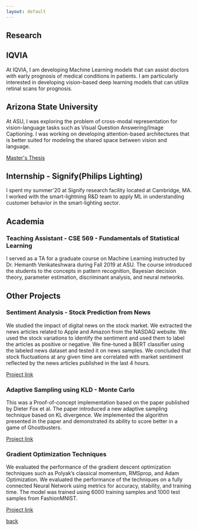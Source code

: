 ```yaml
---
layout: default
---
```

## Research

## IQVIA

At IQVIA, I am developing Machine Learning models that can assist doctors with early prognosis of medical conditions in patients.
I am particularly interested in developing vision-based deep learning models that can utilize retinal scans for prognosis.

## Arizona State University

At ASU, I was exploring the problem of cross-modal representation for vision-language tasks such as Visual Question Answering/Image Captioning. I was working on developing attention-based architectures that is better suited for modeling the shared space between vision and language.

[Master's Thesis](https://keep.lib.asu.edu/items/158120)

## Internship - Signify(Philips Lighting)

I spent my summer'20 at Signify research facility located at Cambridge, MA. 
I worked with the smart-lightning R&D team to apply ML in understanding customer behavior in the smart-lighting sector.

## Academia

### Teaching Assistant - CSE 569 - Fundamentals of Statistical Learning

I served as a TA for a graduate course on Machine Learning instructed by Dr. Hemanth Venkateshwara during Fall 2019 at ASU.
The course introduced the students to the concepts in pattern recognition, Bayesian decision theory, parameter estimation, discriminant analysis, and neural networks.

## Other Projects

### Sentiment Analysis - Stock Prediction from News

We studied the impact of digital news on the stock market. We extracted the news articles related to Apple and Amazon from the NASDAQ website. We used the stock variations to identify the sentiment and used them to label the articles as positive or negative. We fine-tuned a BERT classifier using the labeled news dataset and tested it on news samples. We concluded that stock fluctuations at any given time are correlated with market sentiment reflected by the news articles published in the last 4 hours.

[Project link](https://github.com/raghavhub/stock_prediction)


### Adaptive Sampling using KLD - Monte Carlo

This was a Proof-of-concept implementation based on the paper published by Dieter Fox et al. The paper introduced a new adaptive sampling technique based on KL divergence. We implemented the algorithm presented in the paper and demonstrated its ability to score better in a game of Ghostbusters.

[Project link](https://github.com/raghavhub/mc_sampling)

### Gradient Optimization Techniques

We evaluated the performance of the gradient descent optimization techniques such as Polyak’s classical momentum, RMSprop, and Adam Optimization. 
We evaluated the performance of the techniques on a fully connected Neural Network using metrics for accuracy, stability, and training time. The model was trained using 6000 training samples and 1000 test samples from FashionMNIST. 

[Project link](https://github.com/raghavhub/gradient_descent)

[back](./)

